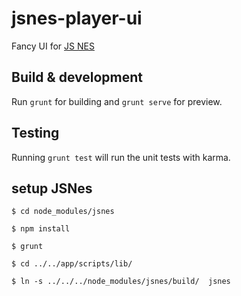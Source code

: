 # jsnes-player-ui

Fancy UI for [JS NES](https://github.com/bfirsh/jsnes)

## Build & development

Run `grunt` for building and `grunt serve` for preview.

## Testing

Running `grunt test` will run the unit tests with karma.

## setup JSNes 

`$ cd node_modules/jsnes`

`$ npm install`

`$ grunt`

`$ cd ../../app/scripts/lib/`

`$ ln -s ../../../node_modules/jsnes/build/  jsnes`

